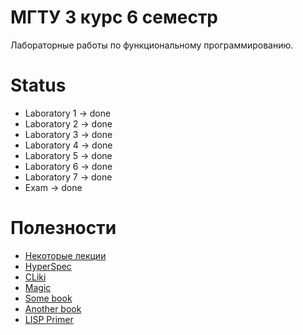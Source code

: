 # МГТУ 3 курс 6 семестр
Лабораторные работы по функциональному программированию.


# Status
* Laboratory 1 -> done
* Laboratory 2 -> done
* Laboratory 3 -> done
* Laboratory 4 -> done
* Laboratory 5 -> done
* Laboratory 6 -> done
* Laboratory 7 -> done
* Exam		   -> done

# Полезности
* [Некоторые лекции](https://github.com/IU7Abyss/Functional-Programming-LW/wiki)
* [HyperSpec](http://www.lispworks.com/documentation/HyperSpec/Front)
* [CLiki](http://www.cliki.net)
* [Magic](http://www.lisperati.com)
* [Some book](http://www.cs.cmu.edu/~dst/LispBook/book.pdf)
* [Another book](http://psg.com/~dlamkins/sl/contents.html)
* [LISP Primer](http://www.cs.rit.edu/~ats/plc-2001-2/reports/lisp/lp.html)
